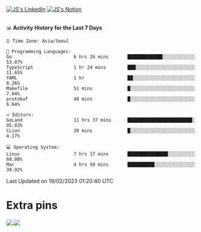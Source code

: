 
[![JS's LinkedIn](https://img.shields.io/badge/LinkedIn-blue?style=for-the-badge&logo=linkedin)](https://www.linkedin.com/in/jaeseung-lee-5a2a32139/) 
[![JS's Notion](https://img.shields.io/badge/Notion-black?style=for-the-badge&logo=notion)](https://bit.ly/ljswiki1) <br><br>
<!-- ![JS's GitHub stats](https://github-readme-stats-lemon-five.vercel.app/api?username=tkxkd0159&hide=contribs,prs,stars,issues&show_icons=true&theme=react&include_all_commits=true)   -->
<!-- ![Top Langs](https://github-readme-stats-lemon-five.vercel.app/api/top-langs/?username=tkxkd0159&layout=compact&hide=jupyter%20notebook,scss,html,css&langs_count=10)  -->


<!--START_SECTION:waka-->
📊 **Activity History for the Last 7 Days** 

```text
⌚︎ Time Zone: Asia/Seoul

💬 Programming Languages: 
Go                       6 hrs 26 mins       █████████████░░░░░░░░░░░░   53.07% 
TypeScript               1 hr 24 mins        ███░░░░░░░░░░░░░░░░░░░░░░   11.65% 
YAML                     1 hr                ██░░░░░░░░░░░░░░░░░░░░░░░   8.26% 
Makefile                 51 mins             █░░░░░░░░░░░░░░░░░░░░░░░░   7.04% 
protobuf                 48 mins             █░░░░░░░░░░░░░░░░░░░░░░░░   6.64%

🔥 Editors: 
GoLand                   11 hrs 37 mins      ████████████████████████░   95.83% 
CLion                    30 mins             █░░░░░░░░░░░░░░░░░░░░░░░░   4.17%

💻 Operating System: 
Linux                    7 hrs 17 mins       ███████████████░░░░░░░░░░   60.08% 
Mac                      4 hrs 50 mins       ██████████░░░░░░░░░░░░░░░   39.92%

```


 Last Updated on 19/02/2023 01:20:40 UTC
<!--END_SECTION:waka-->

# Extra pins
<a href="https://github.com/tkxkd0159/tkxkd0159.github.io">
  <img align="center" src="https://github-readme-stats-lemon-five.vercel.app/api/pin/?username=tkxkd0159&repo=nft-card-game&theme=react" />
</a>
<a href="https://github.com/tkxkd0159/dsalgo">
  <img align="center" src="https://github-readme-stats-lemon-five.vercel.app/api/pin/?username=tkxkd0159&repo=dsalgo&theme=react" />
</a>

<!---
- 🔭 I’m currently working on ...
- 🌱 I’m currently learning blockchain and distributed network
- 👯 I’m looking to collaborate on ...
- 🤔 I’m looking for help with ...
- 💬 Ask me about ...
- 📫 How to reach me: ...
- 😄 Pronouns: ...
- ⚡ Fun fact: ...
-->
